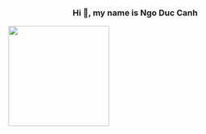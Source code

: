 <h3 align="center">Hi 👋, my name is Ngo Duc Canh</h3>
<img src="https://scontent.fhan18-1.fna.fbcdn.net/v/t39.30808-6/385299638_700209005462174_4299495404002696984_n.jpg?_nc_cat=106&ccb=1-7&_nc_sid=5f2048&_nc_eui2=AeH8wu2mTY49ku-u1wnkeM3jswjz5-Wsl7WzCPPn5ayXteU6BL6jdlleQuev79Sttwbal85WFf813ZxIkYSofYNO&_nc_ohc=0Pjkd_bXVxAAX-QGsnt&_nc_ht=scontent.fhan18-1.fna&oh=00_AfBaFiWKEj-krU9laD75UsC_m00bNK6xKcYl3C0m2RsGaA&oe=65F83E6B" width="auto" height="200"></img>


